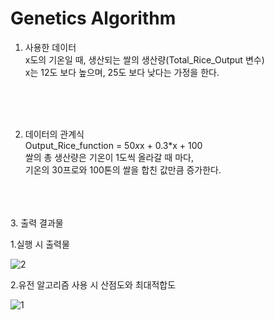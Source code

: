 # Genetics Algorithm


1. 사용한 데이터</br>
    x도의 기온일 때, 생산되는 쌀의 생산량(Total_Rice_Output 변수)</br>
    x는 12도 보다 높으며, 25도 보다 낮다는 가정을 한다.
    
</br>
</br>
</br>

2. 데이터의 관계식</br>
    Output_Rice_function = 50*x*x + 0.3*x + 100</br>
    쌀의 총 생산량은 기온이 1도씩 올라갈 때 마다,</br>
    기온의 30프로와 100톤의 쌀을 합친 값만큼 증가한다.
 </br>   
</br>
</br>
3. 출력 결과물</br>

1.실행 시 출력물</br>

![2](https://user-images.githubusercontent.com/25136172/85728922-51b12380-b733-11ea-90ff-4be51b5fbc96.png)

2.유전 알고리즘 사용 시 산점도와 최대적합도

![1](https://user-images.githubusercontent.com/25136172/85728930-52e25080-b733-11ea-9dd2-03995e18dc85.png)



    
